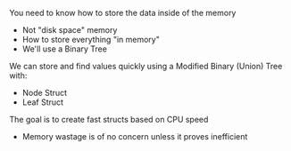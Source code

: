 You need to know how to store the data inside of the memory
* Not "disk space" memory
* How to store everything "in memory"
* We'll use a Binary Tree

We can store and find values quickly using a Modified Binary (Union) Tree with:
* Node Struct
* Leaf Struct

The goal is to create fast structs based on CPU speed
* Memory wastage is of no concern unless it proves inefficient